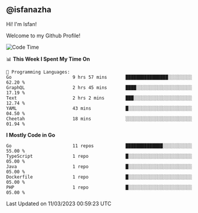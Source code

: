 ## @isfanazha

Hi! I'm Isfan!

Welcome to my Github Profile!

<!--START_SECTION:waka-->
![Code Time](http://img.shields.io/badge/Code%20Time-2%2C430%20hrs%2033%20mins-blue)

📊 **This Week I Spent My Time On** 

```text
💬 Programming Languages: 
Go                       9 hrs 57 mins       ████████████████░░░░░░░░░   62.20 % 
GraphQL                  2 hrs 45 mins       ████░░░░░░░░░░░░░░░░░░░░░   17.19 % 
Text                     2 hrs 2 mins        ███░░░░░░░░░░░░░░░░░░░░░░   12.74 % 
YAML                     43 mins             █░░░░░░░░░░░░░░░░░░░░░░░░   04.50 % 
Cheetah                  18 mins             ░░░░░░░░░░░░░░░░░░░░░░░░░   01.94 % 
```

**I Mostly Code in Go** 

```text
Go                       11 repos            ██████████████░░░░░░░░░░░   55.00 % 
TypeScript               1 repo              █░░░░░░░░░░░░░░░░░░░░░░░░   05.00 % 
Java                     1 repo              █░░░░░░░░░░░░░░░░░░░░░░░░   05.00 % 
Dockerfile               1 repo              █░░░░░░░░░░░░░░░░░░░░░░░░   05.00 % 
PHP                      1 repo              █░░░░░░░░░░░░░░░░░░░░░░░░   05.00 % 
```




 Last Updated on 11/03/2023 00:59:23 UTC
<!--END_SECTION:waka-->

<!--
**isfanazha/isfanazha** is a ✨ _special_ ✨ repository because its `README.md` (this file) appears on your GitHub profile.

Here are some ideas to get you started:

- 🔭 I’m currently working on ...
- 🌱 I’m currently learning ...
- 👯 I’m looking to collaborate on ...
- 🤔 I’m looking for help with ...
- 💬 Ask me about ...
- 📫 How to reach me: ...
- 😄 Pronouns: ...
- ⚡ Fun fact: ...
-->

